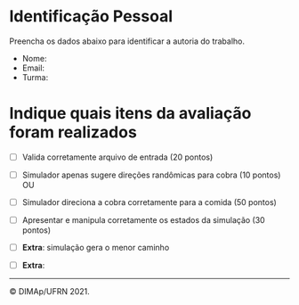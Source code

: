 ﻿# Identificação Pessoal

Preencha os dados abaixo para identificar a autoria do trabalho.

- Nome: *<insira seu nome aqui>*
- Email: *<insira seu email aqui>*
- Turma: *<insira sua turma aqui>*

# Indique quais itens da avaliação foram realizados

- [ ] Valida corretamente arquivo de entrada (20 pontos)

- [ ] Simulador apenas sugere direções randômicas para cobra (10 pontos)
OU
- [ ] Simulador direciona a cobra corretamente para a comida (50 pontos)

- [ ] Apresentar e manipula corretamente os estados da simulação (30 pontos)

- [ ] **Extra**: simulação gera o menor caminho
- [ ] **Extra**: 

--------
&copy; DIMAp/UFRN 2021.
